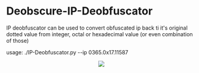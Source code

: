 # Deobscure-IP-Deobfuscator
IP deobfuscator can be used to convert obfuscated ip back ti it's original dotted value from integer, octal or hexadecimal value (or even combination of those)

usage: ./IP-Deobfuscator.py --ip 0365.0x17.11587
<p align="center">
  <img src="http://i.imgur.com/jSIYntS.png"/>
</p>
